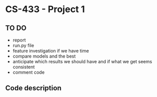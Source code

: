 # CS-433 - Project 1

## TO DO
<ul>
    <li>report</li>
    <li>run.py file</li>
    <li>feature investigation if we have time</li>
    <li>compare models and the best</li>
    <li>anticipate which results we should have and if what we get seems consistent</li>
    <li>comment code</li>
</ul>

## Code description
